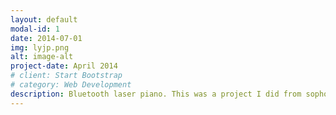 ```yaml
---
layout: default
modal-id: 1
date: 2014-07-01
img: lyjp.png
alt: image-alt
project-date: April 2014
# client: Start Bootstrap
# category: Web Development
description: Bluetooth laser piano. This was a project I did from sophomore to junior year. We bought the laser module, then used the filter and infrared laser pen, and then used the camera to capture the reflection of the finger to determine the position of pressing buttons.
---
```

